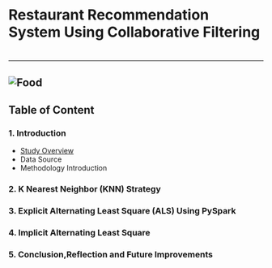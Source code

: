 # Restaurant Recommendation System Using Collaborative Filtering<h1>
------------------------------
![Food](https://github.com/zhanren/Food-app/blob/master/Restaurant%20recommandation/food.jpg)
------------------------------
## Table of Content

### 1. Introduction

  * [Study Overview](Overview.md)
  * Data Source
  * Methodology Introduction
     
### 2. K Nearest Neighbor (KNN) Strategy

### 3. Explicit Alternating Least Square (ALS) Using PySpark

### 4. Implicit Alternating Least Square

### 5. Conclusion,Reflection and Future Improvements
     
